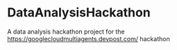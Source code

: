 # DataAnalysisHackathon
A data analysis hackathon project for the https://googlecloudmultiagents.devpost.com/ hackathon
